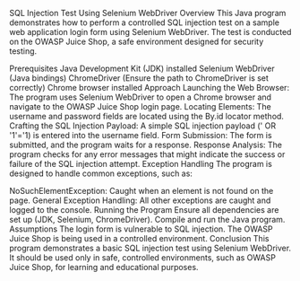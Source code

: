 SQL Injection Test Using Selenium WebDriver
Overview
This Java program demonstrates how to perform a controlled SQL injection test on a sample web application login form using Selenium WebDriver. The test is conducted on the OWASP Juice Shop, a safe environment designed for security testing.

Prerequisites
Java Development Kit (JDK) installed
Selenium WebDriver (Java bindings)
ChromeDriver (Ensure the path to ChromeDriver is set correctly)
Chrome browser installed
Approach
Launching the Web Browser: The program uses Selenium WebDriver to open a Chrome browser and navigate to the OWASP Juice Shop login page.
Locating Elements: The username and password fields are located using the By.id locator method.
Crafting the SQL Injection Payload: A simple SQL injection payload (' OR '1'='1) is entered into the username field.
Form Submission: The form is submitted, and the program waits for a response.
Response Analysis: The program checks for any error messages that might indicate the success or failure of the SQL injection attempt.
Exception Handling
The program is designed to handle common exceptions, such as:

NoSuchElementException: Caught when an element is not found on the page.
General Exception Handling: All other exceptions are caught and logged to the console.
Running the Program
Ensure all dependencies are set up (JDK, Selenium, ChromeDriver).
Compile and run the Java program.
Assumptions
The login form is vulnerable to SQL injection.
The OWASP Juice Shop is being used in a controlled environment.
Conclusion
This program demonstrates a basic SQL injection test using Selenium WebDriver. It should be used only in safe, controlled environments, such as OWASP Juice Shop, for learning and educational purposes.
